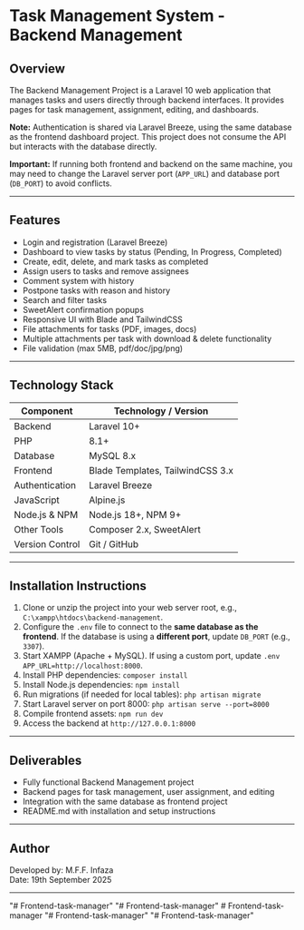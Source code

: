 # Task Management System - Backend Management

## Overview
The Backend Management Project is a Laravel 10 web application that manages tasks and users directly through backend interfaces. It provides pages for task management, assignment, editing, and dashboards.  

**Note:** Authentication is shared via Laravel Breeze, using the same database as the frontend dashboard project. This project does not consume the API but interacts with the database directly.  

**Important:** If running both frontend and backend on the same machine, you may need to change the Laravel server port (`APP_URL`) and database port (`DB_PORT`) to avoid conflicts.

---

## Features
- Login and registration (Laravel Breeze)
- Dashboard to view tasks by status (Pending, In Progress, Completed)
- Create, edit, delete, and mark tasks as completed
- Assign users to tasks and remove assignees
- Comment system with history
- Postpone tasks with reason and history
- Search and filter tasks
- SweetAlert confirmation popups
- Responsive UI with Blade and TailwindCSS
- File attachments for tasks (PDF, images, docs)
- Multiple attachments per task with download & delete functionality
- File validation (max 5MB, pdf/doc/jpg/png)

---

## Technology Stack
| Component        | Technology / Version |
|-----------------|--------------------|
| Backend          | Laravel 10+        |
| PHP              | 8.1+               |
| Database         | MySQL 8.x          |
| Frontend         | Blade Templates, TailwindCSS 3.x |
| Authentication   | Laravel Breeze     |
| JavaScript       | Alpine.js          |
| Node.js & NPM    | Node.js 18+, NPM 9+ |
| Other Tools      | Composer 2.x, SweetAlert |
| Version Control  | Git / GitHub       |

---

## Installation Instructions
1. Clone or unzip the project into your web server root, e.g., `C:\xampp\htdocs\backend-management`.
2. Configure the `.env` file to connect to the **same database as the frontend**. If the database is using a **different port**, update `DB_PORT` (e.g., `3307`).
3. Start XAMPP (Apache + MySQL). If using a custom port, update `.env` `APP_URL=http://localhost:8000`.
4. Install PHP dependencies: `composer install`
5. Install Node.js dependencies: `npm install`
6. Run migrations (if needed for local tables): `php artisan migrate`
7. Start Laravel server on port 8000: `php artisan serve --port=8000`
8. Compile frontend assets: `npm run dev`
9. Access the backend at `http://127.0.0.1:8000`

---

## Deliverables
- Fully functional Backend Management project
- Backend pages for task management, user assignment, and editing
- Integration with the same database as frontend project
- README.md with installation and setup instructions

---

## Author
Developed by: M.F.F. Infaza  
Date: 19th September 2025

---





"# Frontend-task-manager" 
"# Frontend-task-manager" 
#   F r o n t e n d - t a s k - m a n a g e r 
 
 "# Frontend-task-manager" 
"# Frontend-task-manager" 
